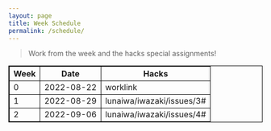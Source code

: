 ```yaml
---
layout: page
title: Week Schedule
permalink: /schedule/
---
```


>Work from the week and the hacks special assignments!


<html>
<style>
table, th, td {
  border:1px solid black;
}
</style>
<body>

<table style="width:100%">
  <tr>
    <th>Week</th>
    <th>Date</th>
    <th>Hacks</th>
  </tr>
  <tr>
    <td>0</td>
    <td>2022-08-22</td>
    <td>worklink</td>
  </tr>
  <tr>
    <td>1</td>
    <td>2022-08-29</td>
    <td>lunaiwa/iwazaki/issues/3#</td>
  </tr>
   <tr>
    <td>2</td>
    <td>2022-09-06</td>
    <td>lunaiwa/iwazaki/issues/4#</td>
  </tr>
</table>
</body>
</html>

